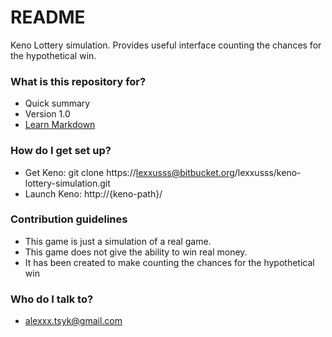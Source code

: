 # README #

Keno Lottery simulation. Provides useful interface counting the chances for the hypothetical win.

### What is this repository for? ###

* Quick summary
* Version 1.0
* [Learn Markdown](https://bitbucket.org/tutorials/markdowndemo)

### How do I get set up? ###

* Get Keno: git clone https://lexxusss@bitbucket.org/lexxusss/keno-lottery-simulation.git
* Launch Keno: http://{keno-path}/

### Contribution guidelines ###

* This game is just a simulation of a real game.
* This game does not give the ability to win real money.
* It has been created to make counting the chances for the hypothetical win

### Who do I talk to? ###

* alexxx.tsyk@gmail.com